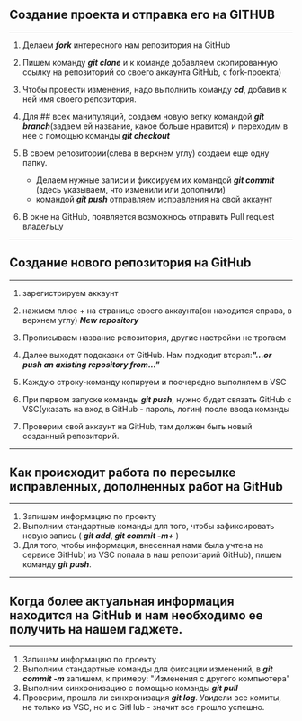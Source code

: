  ## Создание проекта и отправка его на GITHUB
 ---
1. Делаем ***fork***  интересного нам репозитория на GitHub

2. Пишем команду ***git clone*** и к команде добавляем скопированную ссылку на репозиторий со своего аккаунта GitHub, с fork-проекта)

3. Чтобы провести изменения, надо выполнить команду ***cd***, добавив к ней имя своего репозитория.

4. Для ## всех манипуляций, создаем новую ветку командой ***git branch***(задаем ей название, какое больше нравится) и переходим в нее с помощью команды ***git checkout***

5. В своем репозитории(слева в верхнем углу) создаем еще одну папку.
    *   Делаем нужные записи и фиксируем их командой ***git commit*** (здесь указываем, что изменили или дополнили)
    *  командой ***git push*** отправляем исправления на свой аккаунт

6. В окне на GitHub, появляется возможнось отправить Pull request владельцу
---
## Создание нового репозитория на GitHub
---
1. зарегистрируем аккаунт

2. нажмем плюс + на странице своего аккаунта(он находится справа, в верхнем углу) ***New repository***

3. Прописываем название репозитория, другие настройки не трогаем

4. Далее выходят подсказки от GitHub.
Нам подходит вторая:***"...or push an axisting repository from..."***

5. Каждую строку-команду копируем и поочередно выполняем в VSC
6. При первом запуске команды ***git push***, нужно будет связать GitHub с VSC(указать на вход в GitHub - пароль, логин) после ввода команды
 7. Проверим свой аккаунт на GitHub, там должен быть новый созданный репозиторий.

 ----
## Как происходит работа по пересылке исправленных, дополненных работ на GitHub
---
1. Запишем информацию по проекту
2. Выполним стандартные команды для того, чтобы зафиксировать новую запись ( ***git add***,  ***git commit -m+*** )
3. Для того, чтобы информация, внесенная нами была учтена на сервисе GitHub( из VSC попала в наш репозитарий GitHub), пишем команду ***git push***.
---
## Когда более актуальная информация находится на GitHub и нам необходимо ее получить на нашем гаджете.
---

1. Запишем информацию по проекту
2. Выполним стандартные команды для фиксации изменений, в ***git commit -m*** запишем, к примеру: "Изменения с другого компьютера"
3. Выполним синхронизацию с помощью команды  ***git pull***
4. Проверим, прошла ли синхронизация ***git log***.
 Увидели все комиты, не только из VSC, но и с GitHub - значит все прошло успешно.